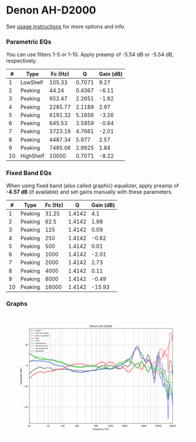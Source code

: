 # Denon AH-D2000
See [usage instructions](https://github.com/jaakkopasanen/AutoEq#usage) for more options and info.

### Parametric EQs
You can use filters 1-5 or 1-10. Apply preamp of -5.54 dB or -5.54 dB, respectively.

|   # | Type      |   Fc (Hz) |      Q |   Gain (dB) |
|-----|-----------|-----------|--------|-------------|
|   1 | LowShelf  |    105.33 | 0.7071 |        9.27 |
|   2 | Peaking   |     44.24 | 0.4367 |       -6.11 |
|   3 | Peaking   |    952.47 | 2.2651 |       -1.82 |
|   4 | Peaking   |   2285.77 | 2.1189 |        2.97 |
|   5 | Peaking   |   6191.32 | 5.1656 |       -3.26 |
|   6 | Peaking   |    645.53 | 3.5859 |       -0.84 |
|   7 | Peaking   |   3723.19 | 4.7661 |       -2.01 |
|   8 | Peaking   |   4487.34 | 5.977  |        2.57 |
|   9 | Peaking   |   7485.06 | 2.9925 |        1.84 |
|  10 | HighShelf |  10000    | 0.7071 |       -8.22 |

### Fixed Band EQs
When using fixed band (also called graphic) equalizer, apply preamp of **-4.57 dB** (if available) and set gains manually with these parameters.

|   # | Type    |   Fc (Hz) |      Q |   Gain (dB) |
|-----|---------|-----------|--------|-------------|
|   1 | Peaking |     31.25 | 1.4142 |        4.1  |
|   2 | Peaking |     62.5  | 1.4142 |        1.98 |
|   3 | Peaking |    125    | 1.4142 |        0.09 |
|   4 | Peaking |    250    | 1.4142 |       -0.82 |
|   5 | Peaking |    500    | 1.4142 |        0.01 |
|   6 | Peaking |   1000    | 1.4142 |       -2.01 |
|   7 | Peaking |   2000    | 1.4142 |        2.73 |
|   8 | Peaking |   4000    | 1.4142 |        0.11 |
|   9 | Peaking |   8000    | 1.4142 |       -0.49 |
|  10 | Peaking |  16000    | 1.4142 |      -15.93 |

### Graphs
![](./Denon%20AH-D2000.png)
